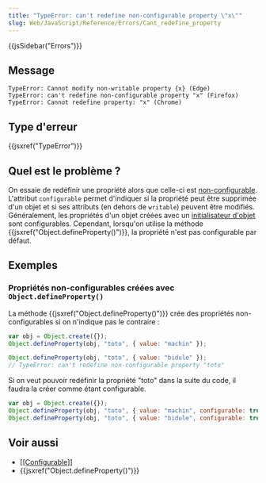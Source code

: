 ```yaml
---
title: "TypeError: can't redefine non-configurable property \"x\""
slug: Web/JavaScript/Reference/Errors/Cant_redefine_property
---
```


{{jsSidebar("Errors")}}

## Message

```
TypeError: Cannot modify non-writable property {x} (Edge)
TypeError: can't redefine non-configurable property "x" (Firefox)
TypeError: Cannot redefine property: "x" (Chrome)
```

## Type d'erreur

{{jsxref("TypeError")}}

## Quel est le problème ?

On essaie de redéfinir une propriété alors que celle-ci est [non-configurable](/fr/docs/Web/JavaScript/Data_structures#propriétés). L'attribut `configurable` permet d'indiquer si la propriété peut être supprimée d'un objet et si ses attributs (en dehors de `writable`) peuvent être modifiés. Généralement, les propriétés d'un objet créées avec un [initialisateur d'objet](/fr/docs/Web/JavaScript/Reference/Operators/Object_initializer) sont configurables. Cependant, lorsqu'on utilise la méthode {{jsxref("Object.defineProperty()")}}, la propriété n'est pas configurable par défaut.

## Exemples

### Propriétés non-configurables créées avec `Object.defineProperty()`

La méthode {{jsxref("Object.defineProperty()")}} crée des propriétés non-configurables si on n'indique pas le contraire :

```js example-bad
var obj = Object.create({});
Object.defineProperty(obj, "toto", { value: "machin" });

Object.defineProperty(obj, "toto", { value: "bidule" });
// TypeError: can't redefine non-configurable property "toto"
```

Si on veut pouvoir redéfinir la propriété "toto" dans la suite du code, il faudra la créer comme étant configurable.

```js example-good
var obj = Object.create({});
Object.defineProperty(obj, "toto", { value: "machin", configurable: true });
Object.defineProperty(obj, "toto", { value: "bidule", configurable: true });
```

## Voir aussi

- [\[\[Configurable\]\]](/fr/docs/Web/JavaScript/Structures_de_données#Propriétés)
- {{jsxref("Object.defineProperty()")}}
